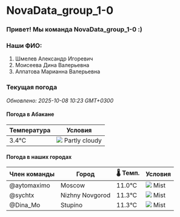 # NovaData_group_1-0
### Привет! Мы команда NovaData_group_1-0 :)

### Наши ФИО:
1. Шмелев Александр Игоревич
2. Моисеева Дина Валерьевна
3. Алпатова Марианна Валерьевна

### Текущая погода
<!-- WEATHER:START -->
_Обновлено: 2025-10-08 10:23 GMT+0300_

#### Погода в Абакане

| Температура | Условия |
|-------------|----------|
| 3.4°C     | ![](https://cdn.weatherapi.com/weather/64x64/day/116.png) Partly cloudy |

#### Погода в наших городах

| Член команды  | Город               | 🌡️ Темп.  | Условия          |
|---------------|---------------------|-----------|--------------------|
| @aytomaximo    | Moscow              |   11.0°C | ![](https://cdn.weatherapi.com/weather/64x64/day/143.png) Mist         |
| @sychtx        | Nizhny Novgorod     |   11.3°C | ![](https://cdn.weatherapi.com/weather/64x64/day/143.png) Mist         |
| @Dina_Mo       | Stupino             |   11.3°C | ![](https://cdn.weatherapi.com/weather/64x64/day/143.png) Mist         |

<!-- WEATHER:END -->
